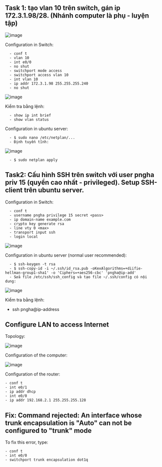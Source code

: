 ## Task 1: tạo vlan 10 trên switch, gán ip 172.3.1.98/28. (Nhánh computer là phụ - luyện tập)
![image](https://user-images.githubusercontent.com/93396414/204736786-e83ff41c-7812-4b46-a6fe-fb74c3bf47b9.png)

Configuration in Switch:

      - conf t
      - vlan 10
      - int e0/0
      - no shut
      - switchport mode access
      - switchport access vlan 10
      - int vlan 10
      - ip addr 172.3.1.98 255.255.255.240
      - no shut
  
  ![image](https://user-images.githubusercontent.com/93396414/204991854-3271b252-0bf3-432d-9322-f299c5bad850.png)

Kiểm tra bằng lệnh:

      - show ip int brief
      - show vlan status 

Configuration in ubuntu server:

      - $ sudo nano /etc/netplan/...
      - Định tuyến tĩnh:
      
   ![image](https://user-images.githubusercontent.com/93396414/204737495-5ecf35c3-c203-48e6-a294-4616520b781f.png)
   
      - $ sudo netplan apply

## Task2: Cấu hình SSH trên switch với user pngha priv 15 (quyền cao nhất - privileged). Setup SSH-client trên ubuntu server.

Configuration in Switch:

      - conf t
      - username pngha privilege 15 secret <pass>
      - ip domain-name example.com
      - crypto key generate rsa
      - line vty 0 <max>
      - transport input ssh
      - login local 
  
  ![image](https://user-images.githubusercontent.com/93396414/204991928-158ff3a2-103b-483c-b126-798865ff510d.png)

Configuration in ubuntu server (normal user recommended):

      - $ ssh-keygen -t rsa
      - $ ssh-copy-id -i ~/.ssh/id_rsa.pub -oKexAlgorithms=+diifie-hellman-group1-sha1' -o 'Ciphers=+aes256-cbc' 'pngha@ip-add'
      - Sửa file /etc/ssh/ssh_config và tạo file ~/.ssh/config có nội dung: 
  
  ![image](https://user-images.githubusercontent.com/93396414/204994211-e89ffac2-88eb-4626-aec5-14a935e25f9e.png)

  Kiểm tra bằng lệnh:
  - ssh pngha@ip-address

  ## Configure LAN to access Internet
  
 
  
  Topology: 
  
   ![image](https://user-images.githubusercontent.com/93396414/205218883-dd6ff4f1-42bb-43f0-b04d-7fc9b3d19282.png)
  
  Configuration of the computer:
  
   ![image](https://user-images.githubusercontent.com/93396414/205218757-3e710cd5-d956-4e0e-949f-25c3911008d8.png)

  Configuration of the router:
  
    - conf t
    - int e0/1
    - ip addr dhcp
    - int e0/0
    - ip addr 192.168.2.1 255.255.255.128
  
  
## Fix: Command rejected: An interface whose trunk encapsulation is "Auto" can not be configured to "trunk" mode

To fix this error, type:
  
    - conf t
    - int e0/0
    - switchport trunk encapsulation dot1q
  
 
